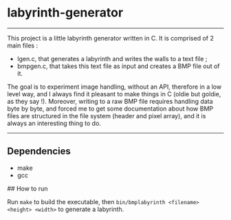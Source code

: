 # labyrinth-generator

---

This project is a little labyrinth generator written in C. It is comprised of 2 main files :
- lgen.c, that generates a labyrinth and writes the walls to a text file ;
- bmpgen.c, that takes this text file as input and creates a BMP file out of it.

The goal is to experiment image handling, without an API, therefore in a low level way, and I always find it pleasant to make things in C (oldie but goldie, as they say !). Moreover, writing to a raw BMP file requires handling data byte by byte, and forced me to get some documentation about how BMP files are structured in the file system (header and pixel array), and it is always an interesting thing to do.

---

## Dependencies

- make
- gcc

## How to run

Run `make` to build the executable, then `bin/bmplabyrinth <filename> <height> <width>` to generate a labyrinth.